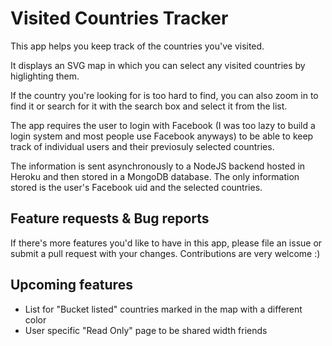 # Visited Countries Tracker

This app helps you keep track of the countries you've visited.

It displays an SVG map in which you can select any visited countries by higlighting them. 

If the country you're looking for is too hard to find, you can also zoom in to find it or search for it with the search box and select it from the list.

The app requires the user to login with Facebook (I was too lazy to build a login system and most people use Facebook anyways) to be able to keep track of individual users and their previosuly selected countries.

The information is sent asynchronously to a NodeJS backend hosted in Heroku and then stored in a MongoDB database. The only information stored is the user's Facebook uid and the selected countries.

## Feature requests & Bug reports

If there's more features you'd like to have in this app, please file an issue or submit a pull request with your changes. Contributions are very welcome :)

## Upcoming features

- List for "Bucket listed" countries marked in the map with a different color
- User specific "Read Only" page to be shared width friends
